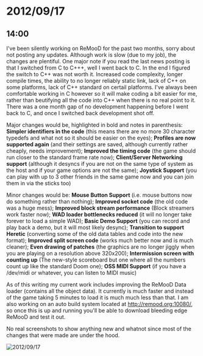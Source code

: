 # 2012/09/17

## 14:00

I've been silently working on ReMooD for the past two months, sorry about not
posting any updates. Although work is slow (due to my job), the changes are
plentiful. One major note if you read the last news posting is that I switched
from C to C+++, well I went back to C. In the end I figured the switch to C++
was not worth it. Increased code complexity, longer compile times, the ability
to no longer reliably static link, lack of C++ on some platforms, lack of C++
standard on certail platforms. I've always been comfortable working in C
however so it will make coding a bit easier for me, rather than beutifying all
the code into C++ when there is no real point to it. There was a one month gap
of no development happening before I went back to C, and once I switched back
development shot off.

Major changes would be, highlighted in bold and notes in parenthesis:
**Simpler identifiers in the code** (this means there are no more 30 character
typedefs and what not so it should be easier on the eyes); **Profiles are now
supported again** (and their settings are saved, although currently rather
cheaply, needs improvement); **Improved the timing code** (the game should run
closer to the standard frame rate now); **Client/Server Networking support**
(although it desyncs if you are not on the same type of system as the host and
if your game options are not the same); **Joystick Support** (you can play
with up to 3 other friends in the same game now and you can join them in via
the sticks too)

Minor changes would be: **Mouse Button Support** (i.e. mouse buttons now do
something rather than nothing); **Improved socket code** (the old code was a
huge mess); **Improved block stream performance** (Block streamers work faster
now); **WAD loader bottlenecks reduced** (it will no longer take forever to
load a simple WAD); **Basic Demo Support** (you can record and play back a
demo, but it will most likely desync); **Transition to support Heretic**
(converting some of the old data tables and code into the new format);
**Improved split screen code** (works much better now and is much cleaner);
**Even drawing of patches** (the graphics are no longer jiggly when you are
playing on a resolution above 320x200); **Intermission screen with counting
up** (The new-style scoreboard but one where all the numbers count up like the
standard Doom one); **OSS MIDI Support** (if you have a /dev/midi or whatever,
you can listen to MIDI music)

As of this writing my current work includes improving the ReMooD Data loader
(contains all the object data). It currently is much faster and instead of the
game taking 5 minutes to load it is much much less than that. I am also
working on an auto build system located at <http://remood.org:10080/>, so once
this is up and running you'll be able to download bleeding edge ReMooD and
test it out.

No real screenshots to show anything new and whatnot since most of the changes
that were made are under the hood.

![2012/09/17](http://remood.org/images/remood_20120917.png)

